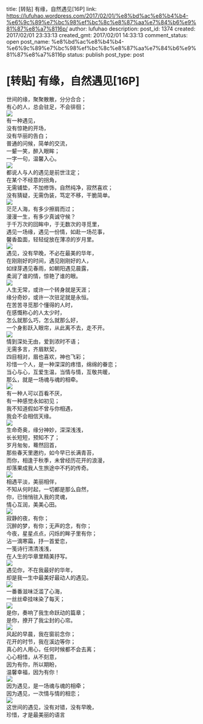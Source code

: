 title: [转贴] 有缘，自然遇见[16P]
link: https://lufuhao.wordpress.com/2017/02/01/%e8%bd%ac%e8%b4%b4-%e6%9c%89%e7%bc%98%ef%bc%8c%e8%87%aa%e7%84%b6%e9%81%87%e8%a7%8116p/
author: lufuhao
description: 
post_id: 1374
created: 2017/02/01 23:33:13
created_gmt: 2017/02/01 14:33:13
comment_status: open
post_name: %e8%bd%ac%e8%b4%b4-%e6%9c%89%e7%bc%98%ef%bc%8c%e8%87%aa%e7%84%b6%e9%81%87%e8%a7%8116p
status: publish
post_type: post

# [转贴] 有缘，自然遇见[16P]

世间的缘，聚聚散散，分分合合；  
有心的人，总会驻足，不会徘徊；  
![](http://www.ultraimg.com/images/2016/07/10/019064e.jpg)  
有一种遇见，  
没有惊艳的开场，  
没有华丽的告白；  
普通的问候，简单的交流，  
一颦一笑，醉入眼眸；  
一字一句，温馨入心。  
![](http://www.ultraimg.com/images/2016/07/10/023b252.jpg)  
都说人与人的遇见是前世注定；  
在某个不经意的拐角，  
无需铺垫，不加修饰，自然纯净，寂然喜欢；  
没有猜疑，无需伪装，笃定不移，干脆简单。  
![](http://ipoock.com/img/g4/20160710002809vj2v0.jpeg)  
茫茫人海，有多少擦肩而过；  
漫漫一生，有多少真诚守候？  
于千万次的回眸中，于无数次的寻觅里，  
遇见一场缘，遇见一份情，如赴一场花事，  
馨香盈面，轻轻绽放在薄凉的岁月里。  
![](http://www.ultraimg.com/images/2016/07/10/15e9f22.jpg)  
遇见，没有早晚，不必在最美的华年，  
在刚刚好的时间，遇见刚刚好的人，  
如绿芽遇见春雨，如朝阳遇见晨露，  
柔润了谁的情，惊艳了谁的眼。  
![](http://www.ultraimg.com/images/2016/07/10/160fcb4.jpg)  
人生无常，或许一个转身就是天涯；  
缘分奇妙，或许一次驻足就是永恒。  
在苦苦寻觅那个懂得的人时，  
在感慨称心的人太少时，  
怎么就那么巧，怎么就那么好，  
一个身影跃入眼帘，从此离不去，走不开。  
![](http://www.ultraimg.com/images/2016/07/10/145ab8e.jpg)  
情到深处无由，爱到浓时不语；  
无需多言，齐眉默契，  
四目相对，眉也喜欢，神也飞彩；  
珍惜一个人，是一种深深的疼惜，绵绵的眷恋；  
当心与心，互爱生温，当情与情，互敬共暖，  
那么，就是一场魂与魂的相牵。  
![](http://www.ultraimg.com/images/2016/07/10/1250e19.jpg)  
有一种人可以百看不厌，  
有一种感觉永如初见；  
我不知道假如不曾与你相遇，  
我会不会相信天缘。  
![](http://www.ultraimg.com/images/2016/07/10/1399553.jpg)  
生命奇奥，缘分神妙，深深浅浅，  
长长短短，预知不了；  
岁月匆匆，蓦然回首，  
那些春天里邀约，如今早已长满青苔，  
而你，相逢于秋季，未曾经历花开的浪漫，  
却落果成我人生旅途中不朽的传奇。  
![](http://www.ultraimg.com/images/2016/07/10/113afbe.jpg)  
相遇平淡，美丽相伴，  
不知从何时起，一切都是那么自然，  
你，已悄悄驻入我的灵魂，  
情心互润，美美心田。  
![](http://www.ultraimg.com/images/2016/07/10/10da814.jpg)  
寂静的夜，有你；  
沉醉的梦，有你；无声的念，有你；  
今夜，星星点点，闪烁的眸子里有你；  
沾一滴寒霜，抒一首爱恋，  
一笺诗行清清浅浅，  
在人生的华章里精美抒写。  
![](http://www.ultraimg.com/images/2016/07/10/093596d.jpg)  
遇见你，不在我最好的华年，  
却是我一生中最美好最动人的遇见。  
![](http://www.ultraimg.com/images/2016/07/10/0842efd.jpg)  
一番番滋味泛滥了心海，  
一丝丝牵挂味染了每天；  
![](http://www.ultraimg.com/images/2016/07/10/07f2c07.jpg)  
是你，奏响了我生命跃动的篇章；  
是你，撩开了我尘封的心帘。  
![](http://www.ultraimg.com/images/2016/07/10/0603f84.jpg)  
风起的早晨，我在窗前念你；  
花开的时节，我在溪边等你；  
真心的人用心，任何时候都不会去离；  
心心相惜，从不刻意，  
因为有你，所以期盼，  
温馨幸福，因为有你！  
![](http://www.ultraimg.com/images/2016/07/10/04b2d1b.jpg)  
因为遇见，是一场魂与魂的相牵；  
因为遇见，一次情与情的相恋；  
![](http://www.ultraimg.com/images/2016/07/10/0374346.jpg)  
这世间的遇见，没有对错，没有早晚，  
珍惜，才是最美丽的语言